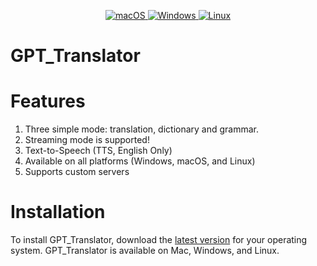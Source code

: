 <!--
 * @Date: 2023-04-10 19:41:40
 * @LastEditors: JessGuo
 * @LastEditTime: 2023-04-11 22:23:00
 * @FilePath: /GPT_Translator/README.md
-->

<p align="center">
 
  <a href="https://github.com/JesseGuoX/GPT-Translator/releases" target="_blank">
    <img alt="macOS" src="https://img.shields.io/badge/-macOS-black?style=flat-square&logo=apple&logoColor=white" />
  </a>

  <a href="https://github.com/JesseGuoX/GPT-Translator/releases" target="_blank">
    <img alt="Windows" src="https://img.shields.io/badge/-Windows-blue?style=flat-square&logo=windows&logoColor=white" />
  </a>

  <a href="https://github.com/JesseGuoX/GPT-Translator/releases" target="_blank">
    <img alt="Linux" src="https://img.shields.io/badge/-Linux-yellow?style=flat-square&logo=linux&logoColor=white" />
  </a>
</p>

# GPT_Translator

# Features

1. Three simple mode: translation, dictionary and grammar.
2. Streaming mode is supported!
3. Text-to-Speech (TTS, English Only)
4. Available on all platforms (Windows, macOS, and Linux)
5. Supports custom servers

# Installation
To install GPT_Translator, download the [latest version](https://github.com/JesseGuoX/GPT-Translator/releases/latest) for your operating system. GPT_Translator is available on Mac, Windows, and Linux.